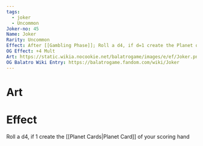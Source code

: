```yaml
---
tags:
  - joker
  - Uncommon
Joker-no: 45
Name: Joker
Rarity: Uncommon
Effect: After [[Gambling Phase]]; Roll a d4, if d=1 create the Planet of your hand
OG Effect: +4 Mult
Art: https://static.wikia.nocookie.net/balatrogame/images/e/ef/Joker.png/revision/latest?cb=20230925003651
OG Balatro Wiki Entry: https://balatrogame.fandom.com/wiki/Joker
---
```

# Art
# Effect
Roll a d4, if 1 create the [[Planet Cards|Planet Card]] of your scoring hand
